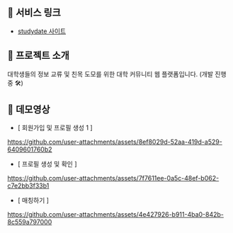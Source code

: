 ## 🔗 서비스 링크

- [studydate 사이트](https://main--sparkling-profiterole-ab7835.netlify.app/mainprofile)


## 🙌 프로젝트 소개
대학생들의 정보 교류 및 친목 도모를 위한 대학 커뮤니티 웹 플랫폼입니다. 
(개발 진행중 🛠️)


## 🎥 데모영상 

* [ 회원가입 및 프로필 생성 1 ]

https://github.com/user-attachments/assets/8ef8029d-52aa-419d-a529-6409601760b2

* [ 프로필 생성 및 확인 ]

https://github.com/user-attachments/assets/7f7611ee-0a5c-48ef-b062-c7e2bb3f33b1

* [ 매칭하기 ]
  
https://github.com/user-attachments/assets/4e427926-b911-4ba0-842b-8c559a797000


